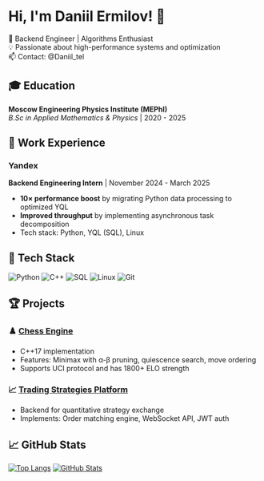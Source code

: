 # Hi, I'm Daniil Ermilov! 👋

🚀 Backend Engineer | Algorithms Enthusiast   
💡 Passionate about high-performance systems and optimization  
📫 Contact: @Daniil_tel

## 🎓 Education
**Moscow Engineering Physics Institute (MEPhI)**  
*B.Sc in Applied Mathematics & Physics* | 2020 - 2025  


## 💼 Work Experience  

### Yandex  
**Backend Engineering Intern** | November 2024 - March 2025  
- **10× performance boost** by migrating Python data processing to optimized YQL  
- **Improved throughput** by implementing asynchronous task decomposition  
- Tech stack: Python, YQL (SQL), Linux  

## 🔧 Tech Stack
![Python](https://img.shields.io/badge/-Python-3776AB?logo=python&logoColor=white)
![C++](https://img.shields.io/badge/-C++-00599C?logo=c%2B%2B&logoColor=white)
![SQL](https://img.shields.io/badge/-SQL-4479A1?logo=postgresql&logoColor=white)
![Linux](https://img.shields.io/badge/-Linux-FCC624?logo=linux&logoColor=black)
![Git](https://img.shields.io/badge/-Git-F05032?logo=git&logoColor=white)

## 🏆 Projects
### ♟️ [Chess Engine](https://github.com/danya-ermilov/chess_bot)
- C++17 implementation 
- Features: Minimax with α-β pruning, quiescence search, move ordering  
- Supports UCI protocol and has 1800+ ELO strength  

### 📈 [Trading Strategies Platform](https://github.com/danya-ermilov/server)  
- Backend for quantitative strategy exchange  
- Implements: Order matching engine, WebSocket API, JWT auth  

## 📈 GitHub Stats
[![Top Langs](https://github-readme-stats.vercel.app/api/top-langs/?username=danya-ermilov&layout=compact&theme=dracula&hide=html,css)](https://github.com/anuraghazra/github-readme-stats)
[![GitHub Stats](https://github-readme-stats.vercel.app/api?username=danya-ermilov&show_icons=true&theme=dracula&count_private=true)](https://github.com/anuraghazra/github-readme-stats)
